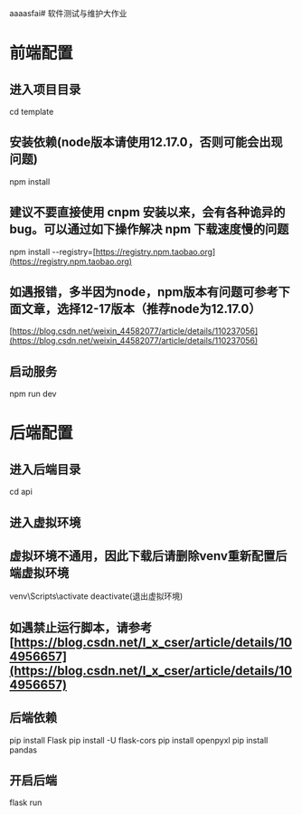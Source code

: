 aaaasfai# 软件测试与维护大作业

# 前端配置

## 进入项目目录

cd template

## 安装依赖(node版本请使用12.17.0，否则可能会出现问题)

npm install

## 建议不要直接使用 cnpm 安装以来，会有各种诡异的 bug。可以通过如下操作解决 npm 下载速度慢的问题

npm install --registry=[https://registry.npm.taobao.org](https://registry.npm.taobao.org)

## 如遇报错，多半因为node，npm版本有问题可参考下面文章，选择12-17版本（推荐node为12.17.0）

[https://blog.csdn.net/weixin_44582077/article/details/110237056](https://blog.csdn.net/weixin_44582077/article/details/110237056)

## 启动服务

npm run dev

# 后端配置

## 进入后端目录

cd api

## 进入虚拟环境

## 虚拟环境不通用，因此下载后请删除venv重新配置后端虚拟环境

venv\Scripts\activate
deactivate(退出虚拟环境)

## 如遇禁止运行脚本，请参考[https://blog.csdn.net/l_x_cser/article/details/104956657](https://blog.csdn.net/l_x_cser/article/details/104956657)

## 后端依赖

pip install Flask
pip install -U flask-cors
pip install openpyxl
pip install pandas

## 开启后端

flask run

